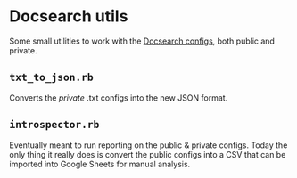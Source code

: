 # Docsearch utils

Some small utilities to work with the [Docsearch configs](https://github.com/algolia/docsearch-configs),
both public and private.

## `txt_to_json.rb`

Converts the _private_ .txt configs into the new JSON format.

## `introspector.rb`

Eventually meant to run reporting on the public & private configs. Today the
only thing it really does is convert the public configs into a CSV that can be
imported into Google Sheets for manual analysis.
